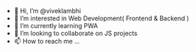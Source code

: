 - 👋 Hi, I’m @viveklambhi
- 👀 I’m interested in Web Development( Frontend & Backend )
- 🌱 I’m currently learning PWA
- 💞️ I’m looking to collaborate on JS projects
- 📫 How to reach me ...

<!---
viveklambhi/viveklambhi is a ✨ special ✨ repository because its `README.md` (this file) appears on your GitHub profile.
You can click the Preview link to take a look at your changes.
--->

